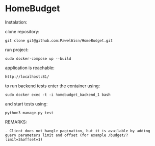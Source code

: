 # HomeBudget

Instalation:
  
  clone repository:
  
    git clone git@github.com:PawelWisn/HomeBudget.git
    
  run project:
  
    sudo docker-compose up --build
    
  application is reachable:
  
    http://localhost:81/
    
    
    
  to run backend tests enter the container using:
  
    sudo docker exec -t -i homebudget_backend_1 bash
  
  and start tests using:
  
    python3 manage.py test
    
    
    
  REMARKS:
  
    - Client does not hangle pagination, but it is available by adding query parameters limit and offset (for example /budget/?limit=2&offset=1)
